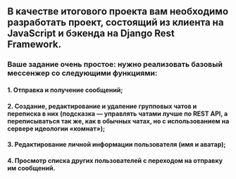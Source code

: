 ## В качестве итогового проекта вам необходимо разработать проект, состоящий из клиента на JavaScript и бэкенда на Django Rest Framework.

### Ваше задание очень простое: нужно реализовать базовый мессенжер со следующими функциями:

#### 1. Отправка и получение сообщений;
#### 2. Создание, редактирование и удаление групповых чатов и переписка в них (подсказка — управлять чатами лучше по REST API, а переписываться так же, как в обычных чатах, но с использованием на сервере идеологии «комнат»);
#### 3. Редактирование личной информации пользователя (имя и аватар);
#### 4. Просмотр списка других пользователей с переходом на отправку им сообщений.